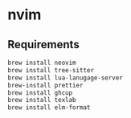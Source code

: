 # nvim

## Requirements

```sh
brew install neovim
brew install tree-sitter
brew install lua-lanugage-server
brew-install prettier
brew install ghcup
brew install texlab
brew install elm-format
```
